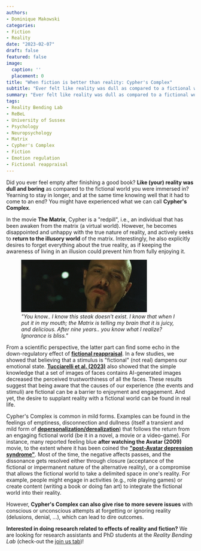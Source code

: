 ```yaml
---
authors:
- Dominique Makowski
categories:
- Fiction
- Reality
date: "2023-02-07"
draft: false
featured: false
image:
  caption: ''
  placement: 0
title: "When fiction is better than reality: Cypher's Complex"
subtitle: "Ever felt like reality was dull as compared to a fictional world? You might have experienced Cypher's Complex"
summary: "Ever felt like reality was dull as compared to a fictional world? You might have experienced Cypher's Complex"
tags:
- Reality Bending Lab
- ReBeL
- University of Sussex
- Psychology
- Neuropsychology
- Matrix
- Cypher's Complex
- Fiction
- Emotion regulation
- Fictional reappraisal
---
```



Did you ever feel empty after finishing a good book? **Like (your) reality was dull and boring** as compared to the fictional world you were immersed in? Yearning to stay in longer, and at the same time knowing well that it had to come to an end? You might have experienced what we can call **Cypher's Complex**.

In the movie **The Matrix**, Cypher is a "redpill", i.e., an individual that has been awaken from the matrix (a virtual world). However, he becomes disappointed and unhappy with the true nature of reality, and actively seeks to **return to the illusory world** of the matrix. Interestingly, he also explicitly desires to forget everything about the true reality, as if keeping the awareness of living in an illusion could prevent him from fully enjoying it.

<figure>
  <img src="cypher.gif" alt="Cypher"/>
  <figcaption><i>"You know.. I know this steak doesn't exist. I know that when I put it in my mouth; the Matrix is telling my brain that it is juicy, and delicious. After nine years.. you know what I realize? Ignorance is bliss."</i></figcaption>
</figure>

From a scientific perspective, the latter part can find some echo in the down-regulatory effect of [**fictional reappraisal**](https://link.springer.com/article/10.3758/s13415-018-00681-0). In a few studies, we showed that believing that a stimulus is "fictional" (not real) dampens our emotional state. [**Tucciarelli et al. (2023)**](https://www.sciencedirect.com/science/article/pii/S2589004222017138?via%3Dihub) also showed that the simple knowledge that a set of images of faces contains AI-generated images decreased the perceived trustworthiness of all the faces. These results suggest that being aware that the causes of our experience (the events and stimuli) are fictional can be a barrier to enjoyment and engagement. And yet, the desire to supplant reality with a fictional world can be found in real life.

Cypher's Complex is common in mild forms. Examples can be found in the feelings of emptiness, disconnection and dullness (itself a transient and mild form of [**depersonalization/derealization**](https://en.wikipedia.org/wiki/Depersonalization-derealization_disorder)) that follows the return from an engaging fictional world (be it in a novel, a movie or a video-game). For instance, many reported feeling blue **after watching the Avatar (2009)** movie, to the extent where it has been coined the [**"post-Avatar depression syndrome"**](https://www.theguardian.com/film/2022/dec/15/post-avatar-depression-syndrome-why-do-fans-feel-blue-after-watching-james-camerons-film). Most of the time, the negative affects passes, and the dissonance gets resolved either through closure (acceptance of the fictional or impermanent nature of the alternative reality), or a compromise that allows the fictional world to take a delimited space in one's reality. For example, people might engage in activities (e.g., role playing games) or create content (writing a book or doing fan art) to integrate the fictional world into their reality.

However, **Cypher's Complex can also give rise to more severe issues** with conscious or unconscious attempts at forgetting or ignoring reality (delusions, denial, ...), which can lead to dire outcomes.

**Interested in doing research related to effects of reality and fiction?** We are looking for research assistants and PhD students at the *Reality Bending Lab* (check-out the [join us tab](http://localhost:4321/jobs/))!



